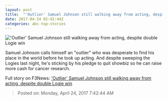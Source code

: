```yaml
---
layout: post
title:  "'Outlier' Samuel Johnson still walking away from acting, despite double Logie win"
date: 2017-04-24 02:42:44Z
categories: abc-top-stories
---
```


!['Outlier' Samuel Johnson still walking away from acting, despite double Logie win](http://www.abc.net.au/news/image/8466726-1x1-700x700.jpg)

Samuel Johnson calls himself an "outlier" who was desperate to find his place in the world before he took up acting. And despite sweeping the Logies last night, he's sticking by his pledge to quit showbiz so he can raise more cash for cancer research.


Full story on F3News: ['Outlier' Samuel Johnson still walking away from acting, despite double Logie win](http://www.f3nws.com/n/cSArGJ)

> Posted on: Monday, April 24, 2017 7:42:44 AM
